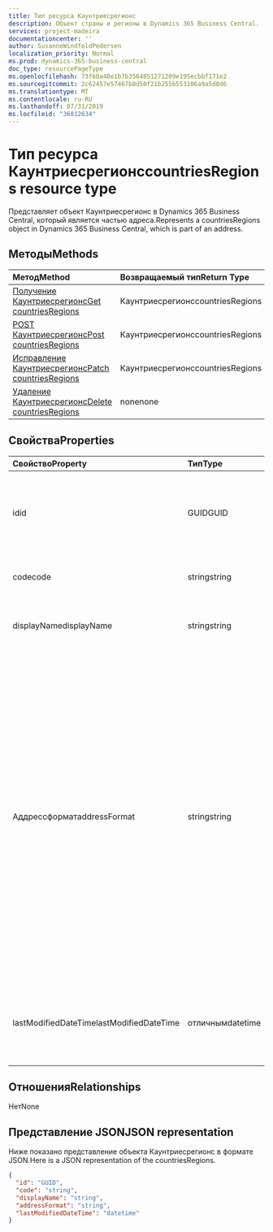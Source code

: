 ```yaml
---
title: Тип ресурса Каунтриесрегионс
description: Объект страны и регионы в Dynamics 365 Business Central.
services: project-madeira
documentationcenter: ''
author: SusanneWindfeldPedersen
localization_priority: Normal
ms.prod: dynamics-365-business-central
doc_type: resourcePageType
ms.openlocfilehash: 73f60a48e1b7b3564851271209e195ecbbf171e2
ms.sourcegitcommit: 2c62457e57467b8d50f21b255b553106a9a5d8d6
ms.translationtype: MT
ms.contentlocale: ru-RU
ms.lasthandoff: 07/31/2019
ms.locfileid: "36012634"
---
```

# <a name="countriesregions-resource-type"></a><span data-ttu-id="fbe0f-103">Тип ресурса Каунтриесрегионс</span><span class="sxs-lookup"><span data-stu-id="fbe0f-103">countriesRegions resource type</span></span>
<span data-ttu-id="fbe0f-104">Представляет объект Каунтриесрегионс в Dynamics 365 Business Central, который является частью адреса.</span><span class="sxs-lookup"><span data-stu-id="fbe0f-104">Represents a countriesRegions object in Dynamics 365 Business Central, which is part of an address.</span></span>

## <a name="methods"></a><span data-ttu-id="fbe0f-105">Методы</span><span class="sxs-lookup"><span data-stu-id="fbe0f-105">Methods</span></span>

| <span data-ttu-id="fbe0f-106">Метод</span><span class="sxs-lookup"><span data-stu-id="fbe0f-106">Method</span></span>                                                              | <span data-ttu-id="fbe0f-107">Возвращаемый тип</span><span class="sxs-lookup"><span data-stu-id="fbe0f-107">Return Type</span></span>    |<span data-ttu-id="fbe0f-108">Описание</span><span class="sxs-lookup"><span data-stu-id="fbe0f-108">Description</span></span>                |
|:--------------------------------------------------------------------|:---------------|:--------------------------|
|[<span data-ttu-id="fbe0f-109">Получение Каунтриесрегионс</span><span class="sxs-lookup"><span data-stu-id="fbe0f-109">Get countriesRegions</span></span>](../api/dynamics-countriesregions-get.md)      |<span data-ttu-id="fbe0f-110">Каунтриесрегионс</span><span class="sxs-lookup"><span data-stu-id="fbe0f-110">countriesRegions</span></span>|<span data-ttu-id="fbe0f-111">Получение стран и регионов.</span><span class="sxs-lookup"><span data-stu-id="fbe0f-111">Get a Countries/Regions.</span></span>   |
|[<span data-ttu-id="fbe0f-112">POST Каунтриесрегионс</span><span class="sxs-lookup"><span data-stu-id="fbe0f-112">Post countriesRegions</span></span>](../api/dynamics-create-countriesregions.md)  |<span data-ttu-id="fbe0f-113">Каунтриесрегионс</span><span class="sxs-lookup"><span data-stu-id="fbe0f-113">countriesRegions</span></span>|<span data-ttu-id="fbe0f-114">Создание стран и регионов.</span><span class="sxs-lookup"><span data-stu-id="fbe0f-114">Create a Countries/Regions.</span></span>|
|[<span data-ttu-id="fbe0f-115">Исправление Каунтриесрегионс</span><span class="sxs-lookup"><span data-stu-id="fbe0f-115">Patch countriesRegions</span></span>](../api/dynamics-countriesregions-update.md) |<span data-ttu-id="fbe0f-116">Каунтриесрегионс</span><span class="sxs-lookup"><span data-stu-id="fbe0f-116">countriesRegions</span></span>|<span data-ttu-id="fbe0f-117">Обновление стран и регионов.</span><span class="sxs-lookup"><span data-stu-id="fbe0f-117">Update a Countries/Regions.</span></span>|
|[<span data-ttu-id="fbe0f-118">Удаление Каунтриесрегионс</span><span class="sxs-lookup"><span data-stu-id="fbe0f-118">Delete countriesRegions</span></span>](../api/dynamics-countriesregions-delete.md)|<span data-ttu-id="fbe0f-119">none</span><span class="sxs-lookup"><span data-stu-id="fbe0f-119">none</span></span>            |<span data-ttu-id="fbe0f-120">Удаление стран и регионов.</span><span class="sxs-lookup"><span data-stu-id="fbe0f-120">Delete a Countries/Regions.</span></span>|

## <a name="properties"></a><span data-ttu-id="fbe0f-121">Свойства</span><span class="sxs-lookup"><span data-stu-id="fbe0f-121">Properties</span></span>
| <span data-ttu-id="fbe0f-122">Свойство</span><span class="sxs-lookup"><span data-stu-id="fbe0f-122">Property</span></span>       | <span data-ttu-id="fbe0f-123">Тип</span><span class="sxs-lookup"><span data-stu-id="fbe0f-123">Type</span></span>       |<span data-ttu-id="fbe0f-124">Описание</span><span class="sxs-lookup"><span data-stu-id="fbe0f-124">Description</span></span>                                                  |
|:---------------|:-----------|:------------------------------------------------------------|
|<span data-ttu-id="fbe0f-125">id</span><span class="sxs-lookup"><span data-stu-id="fbe0f-125">id</span></span>              |<span data-ttu-id="fbe0f-126">GUID</span><span class="sxs-lookup"><span data-stu-id="fbe0f-126">GUID</span></span>        |<span data-ttu-id="fbe0f-127">Уникальный идентификатор страны или региона.</span><span class="sxs-lookup"><span data-stu-id="fbe0f-127">The unique ID of the country/region.</span></span> <span data-ttu-id="fbe0f-128">Не редактируемые.</span><span class="sxs-lookup"><span data-stu-id="fbe0f-128">Non-editable.</span></span>           |
|<span data-ttu-id="fbe0f-129">code</span><span class="sxs-lookup"><span data-stu-id="fbe0f-129">code</span></span>            |<span data-ttu-id="fbe0f-130">string</span><span class="sxs-lookup"><span data-stu-id="fbe0f-130">string</span></span>      |<span data-ttu-id="fbe0f-131">Указывает код страны или региона.</span><span class="sxs-lookup"><span data-stu-id="fbe0f-131">Specifies the code of the country/region.</span></span>                    |
|<span data-ttu-id="fbe0f-132">displayName</span><span class="sxs-lookup"><span data-stu-id="fbe0f-132">displayName</span></span>     |<span data-ttu-id="fbe0f-133">string</span><span class="sxs-lookup"><span data-stu-id="fbe0f-133">string</span></span>      |<span data-ttu-id="fbe0f-134">Задает отображаемое имя страны или региона.</span><span class="sxs-lookup"><span data-stu-id="fbe0f-134">Specifies the display name of the country/region.</span></span>            |
|<span data-ttu-id="fbe0f-135">Аддрессформат</span><span class="sxs-lookup"><span data-stu-id="fbe0f-135">addressFormat</span></span>   |<span data-ttu-id="fbe0f-136">string</span><span class="sxs-lookup"><span data-stu-id="fbe0f-136">string</span></span>      |<span data-ttu-id="fbe0f-137">Указывает формат адреса, отображаемого в документах с внешними разворотами.</span><span class="sxs-lookup"><span data-stu-id="fbe0f-137">Specifies the format of the address that is displayed on external-facing documents.</span></span> <span data-ttu-id="fbe0f-138">Вы связываете формат адреса с кодом страны или региона, чтобы документы с внешними разворотами на основе карточек или документов с этим кодом страны или региона использовали указанный формат адреса.</span><span class="sxs-lookup"><span data-stu-id="fbe0f-138">You link an address format to a country/region code so that external-facing documents based on cards or documents with that country/region code use the specified address format.</span></span>|
|<span data-ttu-id="fbe0f-139">lastModifiedDateTime</span><span class="sxs-lookup"><span data-stu-id="fbe0f-139">lastModifiedDateTime</span></span>|<span data-ttu-id="fbe0f-140">отличным</span><span class="sxs-lookup"><span data-stu-id="fbe0f-140">datetime</span></span>|<span data-ttu-id="fbe0f-141">Дата и время последнего изменения страны или региона.</span><span class="sxs-lookup"><span data-stu-id="fbe0f-141">The last datetime the country/region was modified.</span></span> <span data-ttu-id="fbe0f-142">Только для чтения.</span><span class="sxs-lookup"><span data-stu-id="fbe0f-142">Read-Only.</span></span>|  


## <a name="relationships"></a><span data-ttu-id="fbe0f-143">Отношения</span><span class="sxs-lookup"><span data-stu-id="fbe0f-143">Relationships</span></span>
<span data-ttu-id="fbe0f-144">Нет</span><span class="sxs-lookup"><span data-stu-id="fbe0f-144">None</span></span>

## <a name="json-representation"></a><span data-ttu-id="fbe0f-145">Представление JSON</span><span class="sxs-lookup"><span data-stu-id="fbe0f-145">JSON representation</span></span>

<span data-ttu-id="fbe0f-146">Ниже показано представление объекта Каунтриесрегионс в формате JSON.</span><span class="sxs-lookup"><span data-stu-id="fbe0f-146">Here is a JSON representation of the countriesRegions.</span></span>


```json
{
  "id": "GUID",
  "code": "string",
  "displayName": "string",
  "addressFormat": "string",
  "lastModifiedDateTime": "datetime"
}

```


